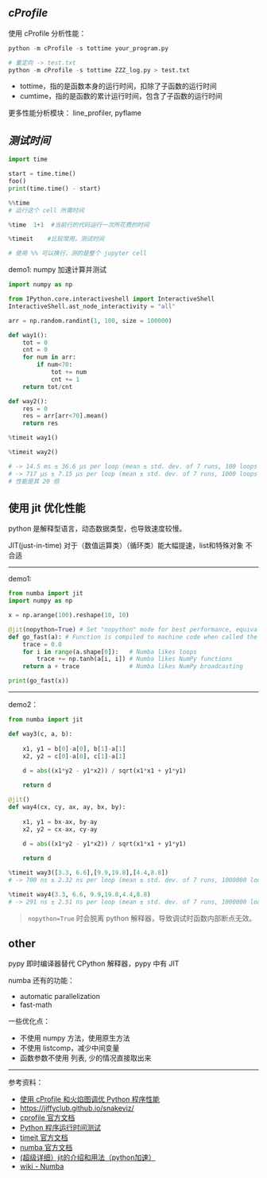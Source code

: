

## _cProfile_

使用 cProfile 分析性能：

```python
python -m cProfile -s tottime your_program.py

# 重定向 -> test.txt
python -m cProfile -s tottime ZZZ_log.py > test.txt
```

- tottime，指的是函数本身的运行时间，扣除了子函数的运行时间
- cumtime，指的是函数的累计运行时间，包含了子函数的运行时间

更多性能分析模块： line_profiler, pyflame


## _测试时间_

```python
import time

start = time.time()
foo()
print(time.time() - start)
```

```python
%%time
# 运行这个 cell 所需时间
```

```python
%time  1+1  #当前行的代码运行一次所花费的时间

%timeit    #比较常用，测试时间

# 使用 %% 可以换行，测的是整个 jupyter cell
```



demo1: numpy 加速计算并测试

```python
import numpy as np

from IPython.core.interactiveshell import InteractiveShell
InteractiveShell.ast_node_interactivity = "all"

arr = np.random.randint(1, 100, size = 100000)

def way1():
    tot = 0
    cnt = 0
    for num in arr:
        if num<70:
            tot += num
            cnt += 1
    return tot/cnt

def way2():
    res = 0
    res = arr[arr<70].mean()
    return res

%timeit way1()

%timeit way2()

# -> 14.5 ms ± 36.6 µs per loop (mean ± std. dev. of 7 runs, 100 loops each)
# -> 717 µs ± 7.15 µs per loop (mean ± std. dev. of 7 runs, 1000 loops each)
# 性能是其 20 倍
```

## 使用 jit 优化性能

python 是解释型语言，动态数据类型，也导致速度较慢。

JIT(just-in-time) 对于（数值运算类）（循环类）能大幅提速，list和特殊对象 不合适



-----------

demo1:

```python
from numba import jit
import numpy as np

x = np.arange(100).reshape(10, 10)

@jit(nopython=True) # Set "nopython" mode for best performance, equivalent to @njit
def go_fast(a): # Function is compiled to machine code when called the first time
    trace = 0.0
    for i in range(a.shape[0]):   # Numba likes loops
        trace += np.tanh(a[i, i]) # Numba likes NumPy functions
    return a + trace              # Numba likes NumPy broadcasting

print(go_fast(x))
```


-----


demo2：

```python
from numba import jit

def way3(c, a, b):
    
    x1, y1 = b[0]-a[0], b[1]-a[1]
    x2, y2 = c[0]-a[0], c[1]-a[1]
    
    d = abs((x1*y2 - y1*x2)) / sqrt(x1*x1 + y1*y1)

    return d

@jit()
def way4(cx, cy, ax, ay, bx, by):
    
    x1, y1 = bx-ax, by-ay
    x2, y2 = cx-ax, cy-ay
    
    d = abs((x1*y2 - y1*x2)) / sqrt(x1*x1 + y1*y1)

    return d

%timeit way3([3.3, 6.6],[9.9,19.8],[4.4,8.8]) 
# -> 700 ns ± 2.32 ns per loop (mean ± std. dev. of 7 runs, 1000000 loops each)

%timeit way4(3.3, 6.6, 9.9,19.8,4.4,8.8)
# -> 291 ns ± 2.51 ns per loop (mean ± std. dev. of 7 runs, 1000000 loops each)
```

> `nopython=True` 时会脱离 python 解释器，导致调试时函数内部断点无效。


## other 

pypy 即时编译器替代 CPython 解释器，pypy 中有 JIT


numba  还有的功能：
- automatic parallelization
- fast-math


一些优化点：
- 不使用 numpy 方法，使用原生方法
- 不使用 listcomp，减少中间变量
- 函数参数不使用 列表, 少的情况直接取出来


-----------

参考资料：
- [使用 cProfile 和火焰图调优 Python 程序性能](https://zhuanlan.zhihu.com/p/53760922)
- https://jiffyclub.github.io/snakeviz/
- [cprofile 官方文档](https://docs.python.org/zh-cn/3/library/profile.html)
- [Python 程序运行时间测试](https://juejin.cn/post/7028597865547038728)
- [timeit 官方文档](https://docs.python.org/zh-cn/3/library/timeit.html)
- [numba 官方文档](https://numba.pydata.org/)
- [(超级详细）jit的介绍和用法（python加速）](https://blog.csdn.net/qq_43391414/article/details/123248978)
- [wiki - Numba](https://zh.wikipedia.org/wiki/Numba)

